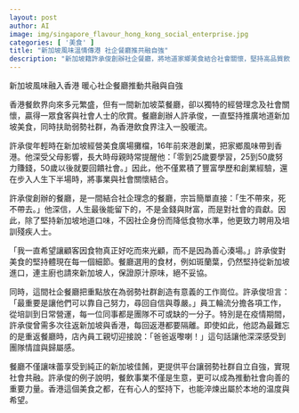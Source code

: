 ```yaml
---
layout: post
author: AI
image: img/singapore_flavour_hong_kong_social_enterprise.jpg
categories: [ '美食' ]
title: "新加坡風味溫情傳港 社企餐廳推共融自強"
description: "新加坡籍許承俊創辦社企餐廳，將地道家鄉美食結合社會關懷，堅持高品質飲食同時積極聘用弱勢社群。以原汁原味新加坡菜為核心，餐廳成為推動香港共融與自立的溫暖據點，體現美食事業與公益結合新典範。"
---
```

新加坡風味融入香港 暖心社企餐廳推動共融與自強

香港餐飲界向來多元繁盛，但有一間新加坡菜餐廳，卻以獨特的經營理念及社會關懷，贏得一眾食客與社會人士的欣賞。餐廳創辦人許承俊，一直堅持推廣地道新加坡美食，同時扶助弱勢社群，為香港飲食界注入一股暖流。

許承俊年輕時在新加坡經營美食廣場攤檔，16年前來港創業，把家鄉風味帶到香港。他深受父母影響，長大時母親時常提醒他：「零到25歲要學習，25到50歲努力賺錢，50歲以後就要回饋社會。」因此，他不僅累積了豐富學歷和創業經驗，還在步入人生下半場時，將事業與社會關懷結合。

許承俊創辦的餐廳，是一間結合社企理念的餐廳，宗旨簡單直接：「生不帶來，死不帶去。」他深信，人生最後能留下的，不是金錢與財富，而是對社會的貢獻。因此，除了堅持新加坡地道口味，不因社企身份而降低食物水準，他更致力聘用及培訓殘疾人士。

「我一直希望讓顧客因食物真正好吃而來光顧，而不是因為善心湊場。」許承俊對美食的堅持體現在每一個細節。餐廳選用的食材，例如斑蘭葉，仍然堅持從新加坡進口，連主廚也請來新加坡人，保證原汁原味，絕不妥協。

同時，這間社企餐廳把重點放在為弱勢社群創造有意義的工作崗位。許承俊坦言：「最重要是讓他們可以靠自己努力，尋回自信與尊嚴。」員工輪流分擔各項工作，從培訓到日常營運，每一位同事都是團隊不可或缺的一分子。特別是在疫情期間，許承俊曾需多次往返新加坡與香港，每回返港都要隔離。即使如此，他認為最難忘的是重返餐廳時，店內員工親切迎接說：「爸爸返嚟喇！」這句話讓他深深感受到團隊情誼與歸屬感。

餐廳不僅讓味蕾享受到純正的新加坡佳餚，更提供平台讓弱勢社群自立自強，實現社會共融。許承俊的例子說明，餐飲事業不僅是生意，更可以成為推動社會向善的重要力量。香港這個美食之都，在有心人的堅持下，也能淬煉出屬於本地的温度與希望。